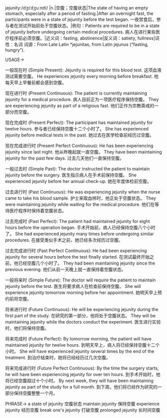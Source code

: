 jejunity:/dʒɪˈdʒuːnɪti/
|n.|空腹；空腹状态|The state of having an empty stomach, especially after a period of fasting.|After an overnight fast, the participants were in a state of jejunity before the test began.  一夜禁食后，参与者在测试开始前处于空腹状态。|例句：Patients are required to be in a state of jejunity before undergoing certain medical procedures. 病人在进行某些医疗程序前必须空腹。|近义词：fasting, abstinence|反义词：satiety, fullness|词性：名词
词源：From Late Latin *jejunitas, from Latin jejunus (“fasting, hungry”).

USAGE->

一般现在时 (Simple Present):
Jejunity is required for this blood test. 这项血液测试需要空腹。
He experiences jejunity every morning before breakfast. 他每天早上早餐前都会感到空腹。

现在进行时 (Present Continuous):
The patient is currently maintaining jejunity for a medical procedure.  病人目前正为一项医疗程序保持空腹。
They are experiencing jejunity as part of a religious fast.  他们正作为宗教斋戒的一部分而空腹。


现在完成时 (Present Perfect):
The participant has maintained jejunity for twelve hours.  参与者已经保持空腹十二个小时了。
She has experienced jejunity before medical tests in the past.  她过去在医学检查前经历过空腹。

现在完成进行时 (Present Perfect Continuous):
He has been experiencing jejunity since last night. 他从昨晚起就一直空腹。
They have been maintaining jejunity for the past few days. 过去几天他们一直保持空腹。

一般过去时 (Simple Past):
The doctor instructed the patient to maintain jejunity before the surgery.  医生指示病人在手术前保持空腹。
She experienced jejunity before her annual check-up.  她在年度体检前空腹。


过去进行时 (Past Continuous):
He was experiencing jejunity when the nurse came to take his blood sample.  护士来取血样时，他正处于空腹状态。
They were maintaining jejunity while waiting for the medical procedure.  他们在等待医疗程序时保持着空腹状态。

过去完成时 (Past Perfect):
The patient had maintained jejunity for eight hours before the operation began.  手术开始前，病人已经保持空腹八个小时了。
She had experienced jejunity many times before undergoing similar procedures.  在接受类似手术之前，她已经多次经历过空腹。


过去完成进行时 (Past Perfect Continuous):
He had been experiencing jejunity for several hours before the test finally started.  在测试最终开始之前，他已经空腹几个小时了。
They had been maintaining jejunity since the previous evening.  他们从前一天晚上就一直保持着空腹状态。

一般将来时 (Simple Future):
The doctor will require the patient to maintain jejunity before the test. 医生将要求病人在检查前保持空腹。
She will experience jejunity tomorrow morning before her appointment.  她明天早上预约前将空腹。

将来进行时 (Future Continuous):
He will be experiencing jejunity during the first part of the study. 在研究的第一部分，他将处于空腹状态。
They will be maintaining jejunity while the doctors conduct the experiment. 医生进行实验时，他们将保持空腹。


将来完成时 (Future Perfect):
By tomorrow morning, the patient will have maintained jejunity for twelve hours. 到明天早上，病人将已经保持空腹十二个小时。
She will have experienced jejunity several times by the end of the treatment. 到治疗结束时，她将已经经历过几次空腹。


将来完成进行时 (Future Perfect Continuous):
By the time the surgery starts, he will have been experiencing jejunity for over ten hours.  到手术开始时，他将已经空腹超过十个小时。
By next week, they will have been maintaining jejunity as part of the study for a full month.  到下周，他们将已经作为研究的一部分保持空腹整整一个月。



PHRASE->
a state of jejunity 空腹状态
maintain jejunity 保持空腹
experience jejunity 经历空腹
break one's jejunity  打破空腹
prolonged jejunity 长时间空腹
